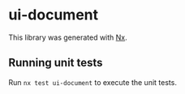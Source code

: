 # ui-document

This library was generated with [Nx](https://nx.dev).

## Running unit tests

Run `nx test ui-document` to execute the unit tests.
